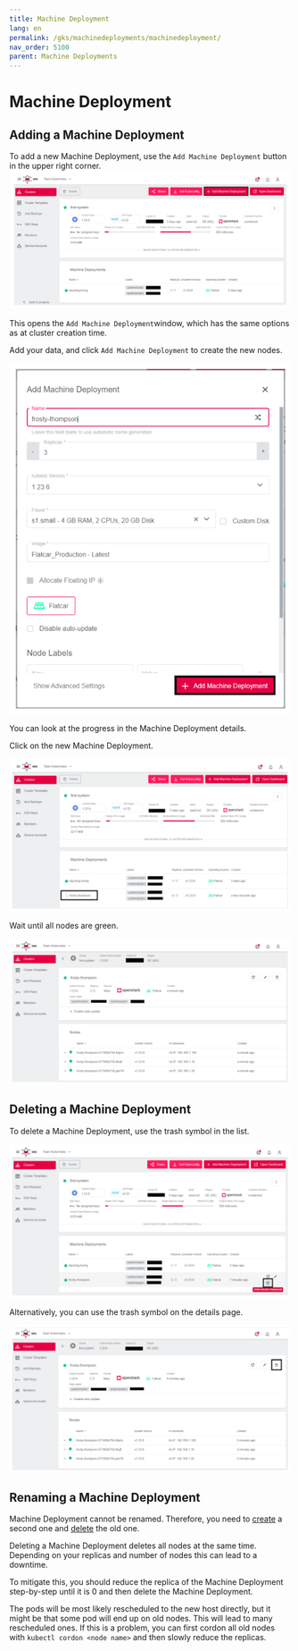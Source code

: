 ```yaml
---
title: Machine Deployment
lang: en
permalink: /gks/machinedeployments/machinedeployment/
nav_order: 5100
parent: Machine Deployments
---
```

# Machine Deployment

## Adding a Machine Deployment

To add a new Machine Deployment, use the `Add Machine Deployment` button in the upper right corner.
![add_machine_deployment](../images/MachDepl01.png)

This opens the `Add Machine Deployment`window, which has the same options as at cluster creation time.

Add your data, and click `Add Machine Deployment` to create the new nodes.

![add_dialog](../images/MachDepl03.png)

You can look at the progress in the Machine Deployment details.

Click on the new Machine Deployment.

![machine_deployment_overview](../images/MachDepl04.png)

Wait until all nodes are green.

![machine_deployment_status](../images/MachDepl05.png)

## Deleting a Machine Deployment

To delete a Machine Deployment, use the trash symbol in the list.

![delete_from_list](../images/MachDepl06.png)

Alternatively, you can use the trash symbol on the details page.

![delete_from_details](../images/MachDepl07.png)

## Renaming a Machine Deployment

Machine Deployment cannot be renamed. Therefore, you need to [create](#add-machine-deployment) a second one and [delete](#delete-machine-deployment) the old one.

Deleting a Machine Deployment deletes all nodes at the same time. Depending on your replicas and number of nodes this can lead to a downtime.

To mitigate this, you should reduce the replica of the Machine Deployment step-by-step until it is 0 and then delete the Machine Deployment.

The pods will be most likely rescheduled to the new host directly, but it might be that some pod will end up on old nodes. This will lead to many rescheduled ones. If this is a problem, you can first cordon all old nodes with `kubectl cordon <node name>` and then slowly reduce the replicas.
